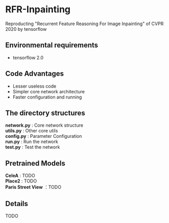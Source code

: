 # RFR-Inpainting
Reproducting "Recurrent Feature Reasoning For Image Inpainting" of CVPR 2020 by tensorflow

## Environmental requirements
* tensorflow 2.0 

## Code Advantages

* Lesser useless code
* Simpler core network architecture
* Faster configuration and running

## The directory structures

**network.py** : Core network structure  
**utils.py** : Other core utils  
**config.py** : Parameter Configuration  
**run.py** : Run the network  
**test.py** : Test the network  

## Pretrained Models

**CeleA** : TODO  
**Place2** : TODO  
**Paris Street View** ：TODO  

## Details

TODO
